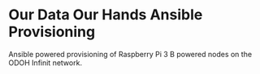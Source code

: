 # Our Data Our Hands Ansible Provisioning

Ansible powered provisioning of Raspberry Pi 3 B powered nodes on the ODOH Infinit network.